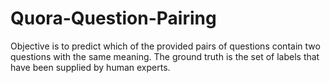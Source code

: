 # Quora-Question-Pairing
Objective is to predict which of the provided pairs of questions contain two questions with the same meaning. The ground truth is the set of labels that have been supplied by human experts.
